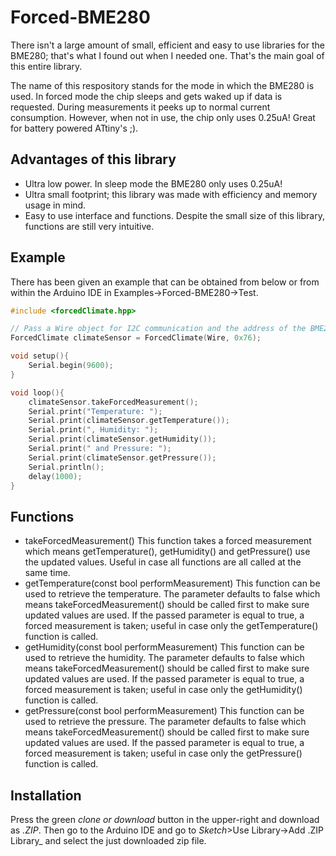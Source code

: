 # Forced-BME280
There isn't a large amount of small, efficient and easy to use libraries for the BME280; that's what I found out when I needed one.
That's the main goal of this entire library.

The name of this respository stands for the mode in which the BME280 is used. In forced mode the chip sleeps and gets waked up if data is requested. During measurements it peeks up to normal current consumption. However, when not in use, the chip only uses 0.25uA! Great for battery powered ATtiny's ;).

## Advantages of this library
- Ultra low power. In sleep mode the BME280 only uses 0.25uA!
- Ultra small footprint; this library was made with efficiency and memory usage in mind.
- Easy to use interface and functions. Despite the small size of this library, functions are still very intuitive.


## Example
There has been given an example that can be obtained from below or from within the Arduino IDE in Examples->Forced-BME280->Test.
```c++
#include <forcedClimate.hpp>

// Pass a Wire object for I2C communication and the address of the BME280.
ForcedClimate climateSensor = ForcedClimate(Wire, 0x76);

void setup(){
	Serial.begin(9600);
}

void loop(){
	climateSensor.takeForcedMeasurement();
	Serial.print("Temperature: ");
	Serial.print(climateSensor.getTemperature());
	Serial.print(", Humidity: ");
	Serial.print(climateSensor.getHumidity());
	Serial.print(" and Pressure: ");
	Serial.print(climateSensor.getPressure());
	Serial.println();
	delay(1000);
}
```

## Functions
- takeForcedMeasurement() This function takes a forced measurement which means getTemperature(), getHumidity() and getPressure() use the updated values. Useful in case all functions are all called at the same time.
- getTemperature(const bool performMeasurement) This function can be used to retrieve the temperature. The parameter defaults to false which means takeForcedMeasurement() should be called first to make sure updated values are used. If the passed parameter is equal to true, a forced measurement is taken; useful in case only the getTemperature() function is called.
- getHumidity(const bool performMeasurement) This function can be used to retrieve the humidity. The parameter defaults to false which means takeForcedMeasurement() should be called first to make sure updated values are used. If the passed parameter is equal to true, a forced measurement is taken; useful in case only the getHumidity() function is called.
- getPressure(const bool performMeasurement) This function can be used to retrieve the pressure. The parameter defaults to false which means takeForcedMeasurement() should be called first to make sure updated values are used. If the passed parameter is equal to true, a forced measurement is taken; useful in case only the getPressure() function is called.


## Installation
Press the green _clone or download_ button in the upper-right and download as _.ZIP_. Then go to the Arduino IDE and go to _Sketch_>Use Library->Add .ZIP Library_ and select the just downloaded zip file.
